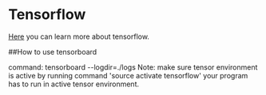 # Tensorflow

[Here](https://www.tensorflow.org/) you can learn more about tensorflow.

##How to use tensorboard

command: tensorboard --logdir=./logs
Note: make sure tensor environment is active by running command 'source activate tensorflow' your program has to run in active tensor environment.
